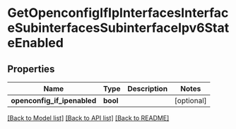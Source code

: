 # GetOpenconfigIfIpInterfacesInterfaceSubinterfacesSubinterfaceIpv6StateEnabled

## Properties
Name | Type | Description | Notes
------------ | ------------- | ------------- | -------------
**openconfig_if_ipenabled** | **bool** |  | [optional] 

[[Back to Model list]](../README.md#documentation-for-models) [[Back to API list]](../README.md#documentation-for-api-endpoints) [[Back to README]](../README.md)


